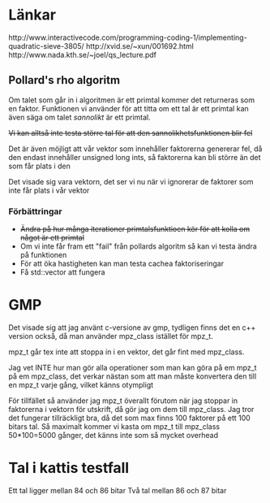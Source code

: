 <h1>Länkar</h1>
http://www.interactivecode.com/programming-coding-1/implementing-quadratic-sieve-3805/
http://xvid.se/~xun/001692.html
http://www.nada.kth.se/~joel/qs_lecture.pdf

<h2>Pollard's rho algoritm</h2>
Om talet som går in i algoritmen är ett primtal kommer det returneras som en faktor.
Funktionen vi använder för att titta om ett tal är ett primtal kan även säga om talet
<em>sannolikt</em> är ett primtal.

<del>Vi kan alltså inte testa större tal för att den sannolikhetsfunktionen blir fel</del>

Det är även möjligt att vår vektor som innehåller faktorerna genererar fel, då den endast
innehåller unsigned long ints, så faktorerna kan bli större än det som får plats i den

Det visade sig vara vektorn, det ser vi nu när vi ignorerar de faktorer som inte får plats i vår vektor

<h3>Förbättringar</h3>
<ul>
<li><del>Ändra på hur många iterationer primtalsfunktioen kör för att kolla om något är ett primtal</del></li>
<li>Om vi inte får fram ett "fail" från pollards algoritm så kan vi testa ändra på funktionen</li>
<li>För att öka hastigheten kan man testa cachea faktoriseringar</li>
<li>Få std::vector<mpz_t> att fungera</li>
</ul>

<h1>GMP</h1>

Det visade sig att jag använt c-versione av gmp, tydligen finns det en c++ version också, då man använder mpz_class 
istället för mpz_t.

mpz_t går tex inte att stoppa in i en vektor, det går fint med mpz_class. 

Jag vet INTE hur man gör alla operationer som man kan göra på em mpz_t på em mpz_class, det verkar nästan som
att man måste konvertera den till en mpz_t varje gång, vilket känns otympligt

För tillfället så använder jag mpz_t överallt förutom när jag stoppar in faktorerna i vektorn för utskrift, då 
gör jag om dem till mpz_class. Jag tror det fungerar tillräckligt bra, då det som max finns 100 faktorer på ett 100
bitars tal. Så maximalt kommer vi kasta om mpz_t till mpz_class 50*100=5000 gånger, det känns inte som så mycket overhead

<h1>Tal i kattis testfall</h1>
Ett tal ligger mellan 84 och 86 bitar
Två tal mellan 86 och 87 bitar
